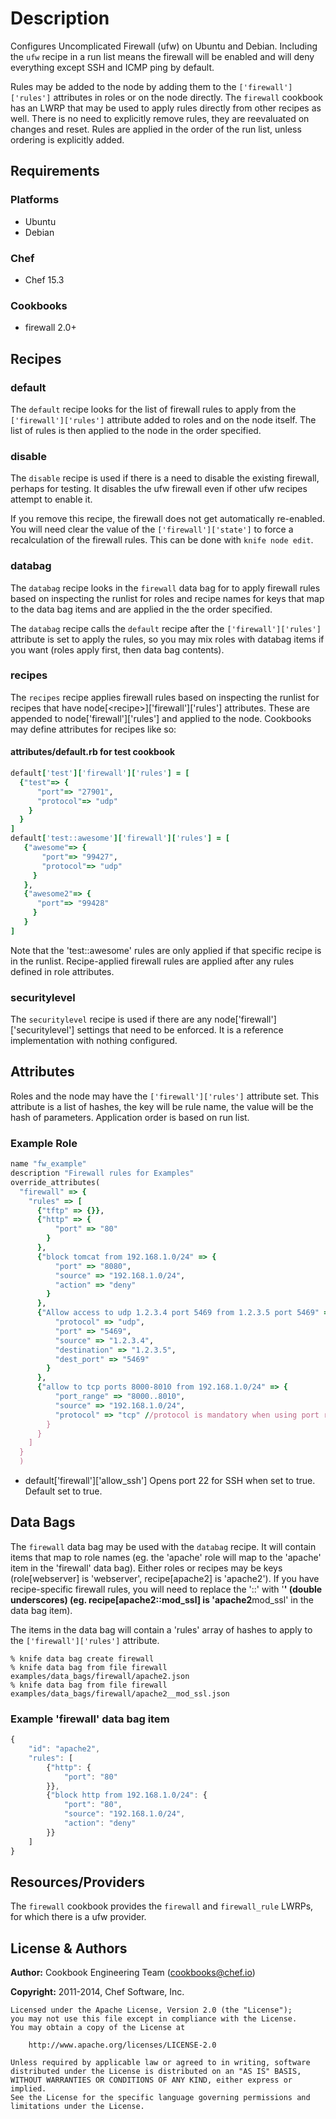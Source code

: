 # Description

Configures Uncomplicated Firewall (ufw) on Ubuntu and Debian. Including the `ufw` recipe in a run list means the firewall will be enabled and will deny everything except SSH and ICMP ping by default.

Rules may be added to the node by adding them to the `['firewall']['rules']` attributes in roles or on the node directly. The `firewall` cookbook has an LWRP that may be used to apply rules directly from other recipes as well. There is no need to explicitly remove rules, they are reevaluated on changes and reset. Rules are applied in the order of the run list, unless ordering is explicitly added.

## Requirements

### Platforms

- Ubuntu
- Debian

### Chef

- Chef 15.3

### Cookbooks

- firewall 2.0+

## Recipes

### default

The `default` recipe looks for the list of firewall rules to apply from the `['firewall']['rules']` attribute added to roles and on the node itself. The list of rules is then applied to the node in the order specified.

### disable

The `disable` recipe is used if there is a need to disable the existing firewall, perhaps for testing. It disables the ufw firewall even if other ufw recipes attempt to enable it.

If you remove this recipe, the firewall does not get automatically re-enabled. You will need clear the value of the `['firewall']['state']` to force a recalculation of the firewall rules. This can be done with `knife node edit`.

### databag

The `databag` recipe looks in the `firewall` data bag for to apply firewall rules based on inspecting the runlist for roles and recipe names for keys that map to the data bag items and are applied in the the order specified.

The `databag` recipe calls the `default` recipe after the `['firewall']['rules']` attribute is set to apply the rules, so you may mix roles with databag items if you want (roles apply first, then data bag contents).

### recipes

The `recipes` recipe applies firewall rules based on inspecting the runlist for recipes that have node[\<recipe\>]['firewall']['rules'] attributes. These are appended to node['firewall']['rules'] and applied to the node. Cookbooks may define attributes for recipes like so:</recipe>

#### attributes/default.rb for test cookbook

```ruby
default['test']['firewall']['rules'] = [
  {"test"=> {
      "port"=> "27901",
      "protocol"=> "udp"
    }
  }
]
default['test::awesome']['firewall']['rules'] = [
   {"awesome"=> {
       "port"=> "99427",
       "protocol"=> "udp"
     }
   },
   {"awesome2"=> {
      "port"=> "99428"
     }
   }
]
```

Note that the 'test::awesome' rules are only applied if that specific recipe is in the runlist. Recipe-applied firewall rules are applied after any rules defined in role attributes.

### securitylevel

The `securitylevel` recipe is used if there are any node['firewall']['securitylevel'] settings that need to be enforced. It is a reference implementation with nothing configured.

## Attributes

Roles and the node may have the `['firewall']['rules']` attribute set. This attribute is a list of hashes, the key will be rule name, the value will be the hash of parameters. Application order is based on run list.

### Example Role

```ruby
name "fw_example"
description "Firewall rules for Examples"
override_attributes(
  "firewall" => {
    "rules" => [
      {"tftp" => {}},
      {"http" => {
          "port" => "80"
        }
      },
      {"block tomcat from 192.168.1.0/24" => {
          "port" => "8080",
          "source" => "192.168.1.0/24",
          "action" => "deny"
        }
      },
      {"Allow access to udp 1.2.3.4 port 5469 from 1.2.3.5 port 5469" => {
          "protocol" => "udp",
          "port" => "5469",
          "source" => "1.2.3.4",
          "destination" => "1.2.3.5",
          "dest_port" => "5469"
        }
      },
      {"allow to tcp ports 8000-8010 from 192.168.1.0/24" => {
          "port_range" => "8000..8010",
          "source" => "192.168.1.0/24",
          "protocol" => "tcp" //protocol is mandatory when using port ranges
        }
      }
    ]
  }
  )
```

- default['firewall']['allow_ssh'] Opens port 22 for SSH when set to true. Default set to true.

## Data Bags

The `firewall` data bag may be used with the `databag` recipe. It will contain items that map to role names (eg. the 'apache' role will map to the 'apache' item in the 'firewall' data bag). Either roles or recipes may be keys (role[webserver] is 'webserver', recipe[apache2] is 'apache2'). If you have recipe-specific firewall rules, you will need to replace the '::' with '**' (double underscores) (eg. recipe[apache2::mod_ssl] is 'apache2**mod_ssl' in the data bag item).

The items in the data bag will contain a 'rules' array of hashes to apply to the `['firewall']['rules']` attribute.

```shell
% knife data bag create firewall
% knife data bag from file firewall examples/data_bags/firewall/apache2.json
% knife data bag from file firewall examples/data_bags/firewall/apache2__mod_ssl.json
```

### Example 'firewall' data bag item

```javascript
{
    "id": "apache2",
    "rules": [
        {"http": {
            "port": "80"
        }},
        {"block http from 192.168.1.0/24": {
            "port": "80",
            "source": "192.168.1.0/24",
            "action": "deny"
        }}
    ]
}
```

## Resources/Providers

The `firewall` cookbook provides the `firewall` and `firewall_rule` LWRPs, for which there is a ufw provider.

## License & Authors

**Author:** Cookbook Engineering Team ([cookbooks@chef.io](mailto:cookbooks@chef.io))

**Copyright:** 2011-2014, Chef Software, Inc.

```
Licensed under the Apache License, Version 2.0 (the "License");
you may not use this file except in compliance with the License.
You may obtain a copy of the License at

    http://www.apache.org/licenses/LICENSE-2.0

Unless required by applicable law or agreed to in writing, software
distributed under the License is distributed on an "AS IS" BASIS,
WITHOUT WARRANTIES OR CONDITIONS OF ANY KIND, either express or implied.
See the License for the specific language governing permissions and
limitations under the License.
```
